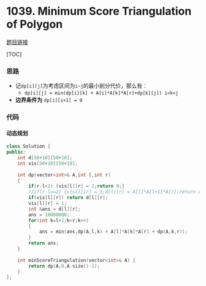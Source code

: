 # 1039. Minimum Score Triangulation of Polygon

[题目链接](https://leetcode.com/problems/minimum-score-triangulation-of-polygon/)

[TOC]

### 思路
* 记`dp[i][j]`为考虑区间为`i~j`的最小剖分代价，那么有：
    * `dp[i][j] = min(dp[i][k] + A[i]*A[k]*A[r]+dp[k][j]) i<k<j` 
* **边界条件为** `dp[i][i+1] = 0`
### 代码

#### 动态规划

```cpp
class Solution {
public:
    int d[50+10][50+10];
    int vis[50+10][50+10];
    
    int dp(vector<int>& A,int l,int r)
    {
        if(r-l<2) {vis[l][r] = 1;return 0;}
        //if(r-l==2) {vis[l][r] = 1;d[l][r] = A[l]*A[l+1]*A[r];return d[l][r];}
        if(vis[l][r]) return d[l][r];
        vis[l][r] = 1;
        int &ans = d[l][r];
        ans = 10000000;
        for(int k=l+1;k<r;k++)
        {
            ans = min(ans,dp(A,l,k) + A[l]*A[k]*A[r] + dp(A,k,r));
        }
        return ans;
    }
    
    int minScoreTriangulation(vector<int>& A) {
        return dp(A,0,A.size()-1);
    }
};
```

